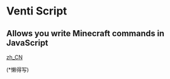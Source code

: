 # Venti Script
## Allows you write Minecraft commands in JavaScript

[zh_CN](https://github.com/YiZhiMCQiu/VES/blob/main/README_zh-CN.md)

(*懒得写)
